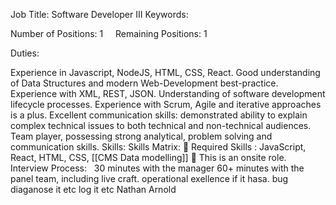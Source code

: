 Job Title: Software Developer III
Keywords:

Number of Positions: 1    
Remaining Positions: 1    

Duties:

Experience in Javascript, NodeJS, HTML, CSS, React. Good understanding of Data Structures and modern Web-Development
best-practice. Experience with XML, REST, JSON. Understanding of software development lifecycle processes. Experience
with Scrum, Agile and iterative approaches is a plus. Excellent communication skills: demonstrated ability to explain
complex technical issues to both technical and non-technical audiences. Team player, possessing strong analytical,
problem solving and communication skills.
Skills:
Skills Matrix:
 Required Skills : JavaScript, React, HTML, CSS, [[CMS Data modelling]]
 This is an onsite role. 
Interview Process:
 
30 minutes with the manager
60+ minutes with the panel team, including live craft.
operational exellence
if it hasa. bug diaganose it etc log it etc Nathan Arnold